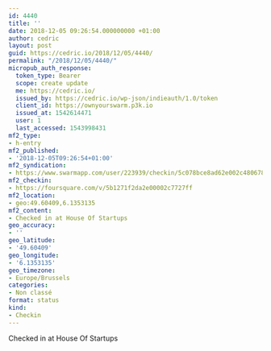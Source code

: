 ```yaml
---
id: 4440
title: ''
date: 2018-12-05 09:26:54.000000000 +01:00
author: cedric
layout: post
guid: https://cedric.io/2018/12/05/4440/
permalink: "/2018/12/05/4440/"
micropub_auth_response:
  token_type: Bearer
  scope: create update
  me: https://cedric.io/
  issued_by: https://cedric.io/wp-json/indieauth/1.0/token
  client_id: https://ownyourswarm.p3k.io
  issued_at: 1542614471
  user: 1
  last_accessed: 1543998431
mf2_type:
- h-entry
mf2_published:
- '2018-12-05T09:26:54+01:00'
mf2_syndication:
- https://www.swarmapp.com/user/223939/checkin/5c078bce8ad62e002c480678
mf2_checkin:
- https://foursquare.com/v/5b1271f2da2e00002c7727ff
mf2_location:
- geo:49.60409,6.1353135
mf2_content:
- Checked in at House Of Startups
geo_accuracy:
- ''
geo_latitude:
- '49.60409'
geo_longitude:
- '6.1353135'
geo_timezone:
- Europe/Brussels
categories:
- Non classé
format: status
kind:
- Checkin
---
```

Checked in at House Of Startups